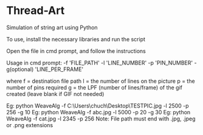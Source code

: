 # Thread-Art
Simulation of string art using Python

To use, install the necessary libraries and run the script

Open the file in cmd prompt, and follow the instructions

Usage in cmd prompt: -f 'FILE_PATH' -l 'LINE_NUMBER' -p 'PIN_NUMBER' -g(optional) 'LINE_PER_FRAME'

where f = destination file path
      l = the number of lines on the picture
      p = the number of pins required
      g = the LPF (number of lines/frame) of the gif created (leave blank if GIF not needed)

Eg: python WeaveAlg -f C:\\Users\\chuch\\Desktop\\TESTPIC.jpg -l 2500 -p 256 -g 10
Eg: python WeaveAlg -f abc.jpg -l 5000 -p 20 -g 30
Eg: python WeaveAlg -f cat.jpg -l 2345 -p 256
Note: File path must end with .jpg, .jpeg or .png extensions
